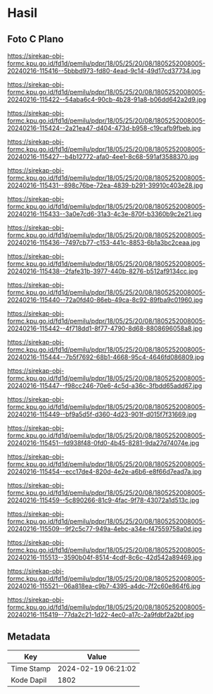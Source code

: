 # Hasil

## Foto C Plano

https://sirekap-obj-formc.kpu.go.id/fd1d/pemilu/pdpr/18/05/25/20/08/1805252008005-20240216-115416--5bbbd973-fd80-4ead-9c14-49d17cd37734.jpg

https://sirekap-obj-formc.kpu.go.id/fd1d/pemilu/pdpr/18/05/25/20/08/1805252008005-20240216-115422--54aba6c4-90cb-4b28-91a8-b06dd642a2d9.jpg

https://sirekap-obj-formc.kpu.go.id/fd1d/pemilu/pdpr/18/05/25/20/08/1805252008005-20240216-115424--2a21ea47-d404-473d-b958-c19cafb9fbeb.jpg

https://sirekap-obj-formc.kpu.go.id/fd1d/pemilu/pdpr/18/05/25/20/08/1805252008005-20240216-115427--b4b12772-afa0-4ee1-8c68-591af3588370.jpg

https://sirekap-obj-formc.kpu.go.id/fd1d/pemilu/pdpr/18/05/25/20/08/1805252008005-20240216-115431--898c76be-72ea-4839-b291-39910c403e28.jpg

https://sirekap-obj-formc.kpu.go.id/fd1d/pemilu/pdpr/18/05/25/20/08/1805252008005-20240216-115433--3a0e7cd6-31a3-4c3e-870f-b3360b9c2e21.jpg

https://sirekap-obj-formc.kpu.go.id/fd1d/pemilu/pdpr/18/05/25/20/08/1805252008005-20240216-115436--7497cb77-c153-441c-8853-6b1a3bc2ceaa.jpg

https://sirekap-obj-formc.kpu.go.id/fd1d/pemilu/pdpr/18/05/25/20/08/1805252008005-20240216-115438--2fafe31b-3977-440b-8276-b512af9134cc.jpg

https://sirekap-obj-formc.kpu.go.id/fd1d/pemilu/pdpr/18/05/25/20/08/1805252008005-20240216-115440--72a0fd40-86eb-49ca-8c92-89fba9c01960.jpg

https://sirekap-obj-formc.kpu.go.id/fd1d/pemilu/pdpr/18/05/25/20/08/1805252008005-20240216-115442--4f718dd1-8f77-4790-8d68-8808696058a8.jpg

https://sirekap-obj-formc.kpu.go.id/fd1d/pemilu/pdpr/18/05/25/20/08/1805252008005-20240216-115444--7b5f7692-68b1-4668-95c4-4646fd086809.jpg

https://sirekap-obj-formc.kpu.go.id/fd1d/pemilu/pdpr/18/05/25/20/08/1805252008005-20240216-115447--f98cc246-70e6-4c5d-a36c-3fbdd65add67.jpg

https://sirekap-obj-formc.kpu.go.id/fd1d/pemilu/pdpr/18/05/25/20/08/1805252008005-20240216-115449--bf9a5d5f-d360-4d23-901f-d015f7f31669.jpg

https://sirekap-obj-formc.kpu.go.id/fd1d/pemilu/pdpr/18/05/25/20/08/1805252008005-20240216-115451--fd938f48-0fd0-4b45-8281-9da27d74074e.jpg

https://sirekap-obj-formc.kpu.go.id/fd1d/pemilu/pdpr/18/05/25/20/08/1805252008005-20240216-115454--ecc17de4-820d-4e2e-a6b6-e8f66d7ead7a.jpg

https://sirekap-obj-formc.kpu.go.id/fd1d/pemilu/pdpr/18/05/25/20/08/1805252008005-20240216-115459--5c890266-81c9-4fac-9f78-43072a1d513c.jpg

https://sirekap-obj-formc.kpu.go.id/fd1d/pemilu/pdpr/18/05/25/20/08/1805252008005-20240216-115509--9f2c5c77-949a-4ebc-a34e-f47559758a0d.jpg

https://sirekap-obj-formc.kpu.go.id/fd1d/pemilu/pdpr/18/05/25/20/08/1805252008005-20240216-115513--3590b04f-8514-4cdf-8c6c-42d542a89469.jpg

https://sirekap-obj-formc.kpu.go.id/fd1d/pemilu/pdpr/18/05/25/20/08/1805252008005-20240216-115521--06a818ea-c9b7-4395-a4dc-7f2c60e864f6.jpg

https://sirekap-obj-formc.kpu.go.id/fd1d/pemilu/pdpr/18/05/25/20/08/1805252008005-20240216-115419--77da2c21-1d22-4ec0-a17c-2a9fdbf2a2bf.jpg


## Metadata

| Key        | Value               |
| ---------- | ------------------- |
| Time Stamp | 2024-02-19 06:21:02 |
| Kode Dapil | 1802                |




